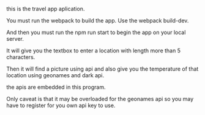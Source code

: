 this is the travel app aplication.

You must run the webpack to build the app.
Use the webpack build-dev.

And then you must run the npm run start to begin the app on your local server.

It will give you the textbox to enter a location with length more than 5 characters.

Then it will find a picture using api and also give you the temperature of that location 
using geonames and dark api.

the apis are embedded in this program.

Only caveat is that it may be overloaded for the geonames api so you may have to register for you own api key to use.

